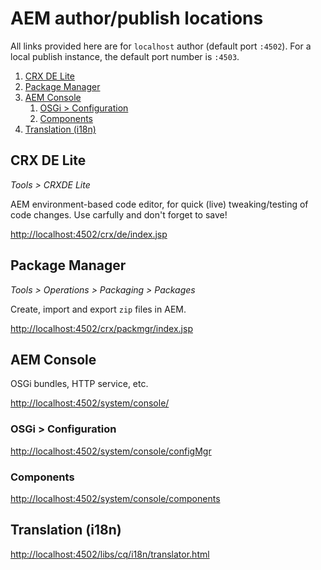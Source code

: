 # AEM author/publish locations

All links provided here are for `localhost` author (default port `:4502`). For a local publish instance, the default port number is `:4503`.

<!-- MarkdownTOC -->

1. [CRX DE Lite](#crx-de-lite)
1. [Package Manager](#package-manager)
1. [AEM Console](#aem-console)
    1. [OSGi > Configuration](#osgi--configuration)
    1. [Components](#components)
1. [Translation \(i18n\)](#translation-i18n)

<!-- /MarkdownTOC -->

## CRX DE Lite

_Tools > CRXDE Lite_

AEM environment-based code editor, for quick (live) tweaking/testing of code changes. Use carfully and don't forget to save!

[http://localhost:4502/crx/de/index.jsp]()

## Package Manager

_Tools > Operations > Packaging > Packages_

Create, import and export `zip` files in AEM.

[http://localhost:4502/crx/packmgr/index.jsp]()

## AEM Console

OSGi bundles, HTTP service, etc.

[http://localhost:4502/system/console/]()

### OSGi > Configuration

[http://localhost:4502/system/console/configMgr]()

### Components

[http://localhost:4502/system/console/components]()

## Translation (i18n)

[http://localhost:4502/libs/cq/i18n/translator.html]()


